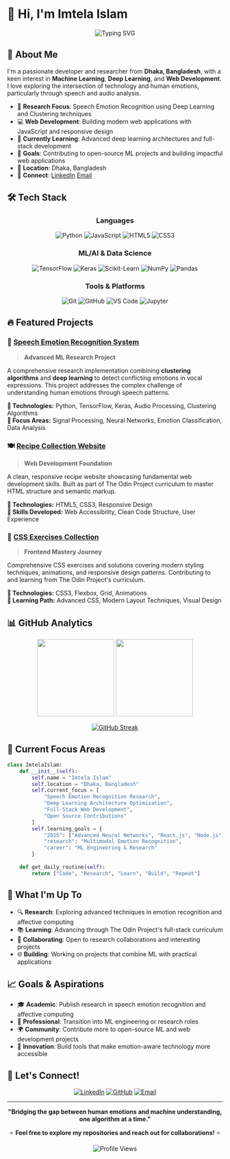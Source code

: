 # 👋 Hi, I'm Imtela Islam

<div align="center">
  <img src="https://readme-typing-svg.herokuapp.com?font=Fira+Code&pause=1000&color=36BCF7&center=true&vCenter=true&width=435&lines=Machine+Learning+Enthusiast;Full+Stack+Developer;Speech+Emotion+Recognition+Researcher;Always+Learning+Something+New" alt="Typing SVG" />
</div>

## 🚀 About Me

I'm a passionate developer and researcher from **Dhaka, Bangladesh**, with a keen interest in **Machine Learning**, **Deep Learning**, and **Web Development**. I love exploring the intersection of technology and human emotions, particularly through speech and audio analysis.

- 🔬 **Research Focus**: Speech Emotion Recognition using Deep Learning and Clustering techniques
- 💻 **Web Development**: Building modern web applications with JavaScript and responsive design
- 🌱 **Currently Learning**: Advanced deep learning architectures and full-stack development
- 🎯 **Goals**: Contributing to open-source ML projects and building impactful web applications
- 📍 **Location**: Dhaka, Bangladesh
- 💼 **Connect**: [LinkedIn](https://www.linkedin.com/in/imtela-islam/) [Email](mailto:imtela@gmail.com)

## 🛠️ Tech Stack

<div align="center">

### Languages
![Python](https://img.shields.io/badge/Python-3776AB?style=for-the-badge&logo=python&logoColor=white)
![JavaScript](https://img.shields.io/badge/JavaScript-F7DF1E?style=for-the-badge&logo=javascript&logoColor=black)
![HTML5](https://img.shields.io/badge/HTML5-E34F26?style=for-the-badge&logo=html5&logoColor=white)
![CSS3](https://img.shields.io/badge/CSS3-1572B6?style=for-the-badge&logo=css3&logoColor=white)

### ML/AI & Data Science
![TensorFlow](https://img.shields.io/badge/TensorFlow-FF6F00?style=for-the-badge&logo=tensorflow&logoColor=white)
![Keras](https://img.shields.io/badge/Keras-D00000?style=for-the-badge&logo=keras&logoColor=white)
![Scikit-Learn](https://img.shields.io/badge/Scikit--Learn-F7931E?style=for-the-badge&logo=scikit-learn&logoColor=white)
![NumPy](https://img.shields.io/badge/NumPy-013243?style=for-the-badge&logo=numpy&logoColor=white)
![Pandas](https://img.shields.io/badge/Pandas-150458?style=for-the-badge&logo=pandas&logoColor=white)

### Tools & Platforms
![Git](https://img.shields.io/badge/Git-F05032?style=for-the-badge&logo=git&logoColor=white)
![GitHub](https://img.shields.io/badge/GitHub-181717?style=for-the-badge&logo=github&logoColor=white)
![VS Code](https://img.shields.io/badge/VS_Code-007ACC?style=for-the-badge&logo=visual-studio-code&logoColor=white)
![Jupyter](https://img.shields.io/badge/Jupyter-F37626?style=for-the-badge&logo=jupyter&logoColor=white)

</div>

## 🔥 Featured Projects

### 🎤 [Speech Emotion Recognition System](https://github.com/Imtela04/SER-Clustering-and-Deep-Learning)
> **Advanced ML Research Project**

A comprehensive research implementation combining **clustering algorithms** and **deep learning** to detect conflicting emotions in vocal expressions. This project addresses the complex challenge of understanding human emotions through speech patterns.

**🔧 Technologies:** Python, TensorFlow, Keras, Audio Processing, Clustering Algorithms  
**🎯 Focus Areas:** Signal Processing, Neural Networks, Emotion Classification, Data Analysis

### 🍽️ [Recipe Collection Website](https://github.com/Imtela04/odin-recipes)
> **Web Development Foundation**

A clean, responsive recipe website showcasing fundamental web development skills. Built as part of The Odin Project curriculum to master HTML structure and semantic markup.

**🔧 Technologies:** HTML5, CSS3, Responsive Design  
**🎯 Skills Developed:** Web Accessibility, Clean Code Structure, User Experience

### 🎨 [CSS Exercises Collection](https://github.com/Imtela04/css-exercises)
> **Frontend Mastery Journey**

Comprehensive CSS exercises and solutions covering modern styling techniques, animations, and responsive design patterns. Contributing to and learning from The Odin Project's curriculum.

**🔧 Technologies:** CSS3, Flexbox, Grid, Animations  
**🎯 Learning Path:** Advanced CSS, Modern Layout Techniques, Visual Design

## 📊 GitHub Analytics

<div align="center">
  
<img height="180em" src="https://github-readme-stats.vercel.app/api?username=Imtela04&show_icons=true&theme=tokyonight&hide_border=true&count_private=true" />
<img height="180em" src="https://github-readme-stats.vercel.app/api/top-langs/?username=Imtela04&layout=compact&theme=tokyonight&hide_border=true&langs_count=8" />

</div>

<div align="center">
  
[![GitHub Streak](https://streak-stats.demolab.com/?user=Imtela04&theme=tokyonight&hide_border=true)](https://git.io/streak-stats)

</div>

## 🎯 Current Focus Areas

```python
class ImtelaIslam:
    def __init__(self):
        self.name = "Imtela Islam"
        self.location = "Dhaka, Bangladesh"
        self.current_focus = [
            "Speech Emotion Recognition Research",
            "Deep Learning Architecture Optimization", 
            "Full-Stack Web Development",
            "Open Source Contributions"
        ]
        self.learning_goals = {
            "2025": ["Advanced Neural Networks", "React.js", "Node.js"],
            "research": "Multimodal Emotion Recognition",
            "career": "ML Engineering & Research"
        }
    
    def get_daily_routine(self):
        return ["Code", "Research", "Learn", "Build", "Repeat"]
```

## 🌟 What I'm Up To

- 🔍 **Research**: Exploring advanced techniques in emotion recognition and affective computing
- 📚 **Learning**: Advancing through The Odin Project's full-stack curriculum
- 🤝 **Collaborating**: Open to research collaborations and interesting projects
- 🌐 **Building**: Working on projects that combine ML with practical applications

## 📈 Goals & Aspirations

- 🎓 **Academic**: Publish research in speech emotion recognition and affective computing
- 💼 **Professional**: Transition into ML engineering or research roles
- 🌍 **Community**: Contribute more to open-source ML and web development projects
- 🚀 **Innovation**: Build tools that make emotion-aware technology more accessible

## 🤝 Let's Connect!

<div align="center">

[![LinkedIn](https://img.shields.io/badge/LinkedIn-0077B5?style=for-the-badge&logo=linkedin&logoColor=white)](https://www.linkedin.com/in/imtela-islam/)
[![GitHub](https://img.shields.io/badge/GitHub-100000?style=for-the-badge&logo=github&logoColor=white)](https://github.com/Imtela04)
[![Email](https://img.shields.io/badge/Email-100000?style=for-the-badge&logo=gmail&logoColor=red)](mailto:imtela@gmail.com)

</div>

---

<div align="center">
  
**"Bridging the gap between human emotions and machine understanding, one algorithm at a time."**

⭐ **Feel free to explore my repositories and reach out for collaborations!** ⭐

![Profile Views](https://komarev.com/ghpvc/?username=Imtela04&color=blueviolet&style=flat-square&label=Profile+Views)

</div>

